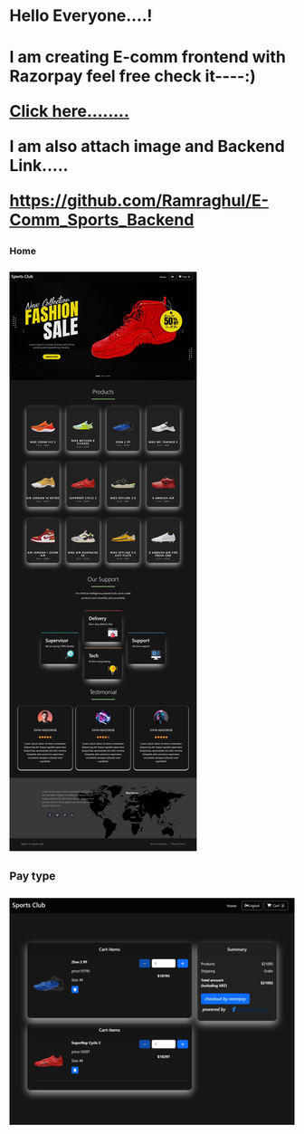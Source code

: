 <h1>Hello Everyone....!<h1/>
<p>I am creating E-comm frontend with Razorpay feel free check it----:)
<p/>
<a href="https://e-comm-sports.netlify.app">Click here........<a/>
<br/>
<p>I am also attach image and Backend Link.....<p/>
<a href="https://github.com/Ramraghul/E-Comm_Sports_Backend">https://github.com/Ramraghul/E-Comm_Sports_Backend<a/>
<br/>
<h3>Home<h3/>
<img src="./Home.jpeg" alt="Home">
<br/>
<h3>Pay type<h3/>
<img src="./Pay.jpeg" alt="Pay">
